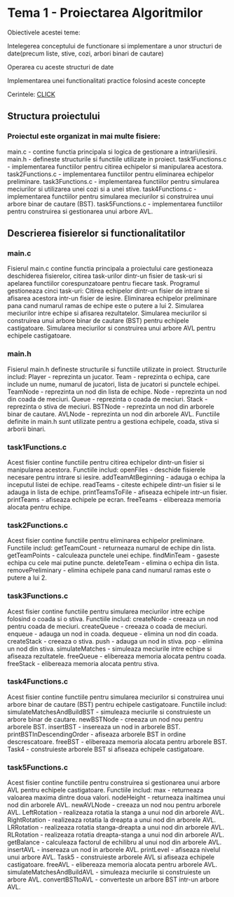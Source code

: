 # Tema 1 - Proiectarea Algoritmilor
Obiectivele acestei teme:

Intelegerea conceptului de functionare si implementare a unor structuri de date(precum liste, stive, cozi, arbori binari de cautare)

Operarea cu aceste structuri de date

Implementarea unei functionalitati practice folosind aceste concepte

Cerintele:
[CLICK](https://ocw.cs.pub.ro/courses/sda-ab/tema1)

## Structura proiectului
### Proiectul este organizat in mai multe fisiere:

main.c - contine functia principala si logica de gestionare a intrarii/iesirii.
main.h - defineste structurile si functiile utilizate in proiect.
task1Functions.c - implementarea functiilor pentru citirea echipelor si manipularea acestora.
task2Functions.c - implementarea functiilor pentru eliminarea echipelor preliminare.
task3Functions.c - implementarea functiilor pentru simularea meciurilor si utilizarea unei cozi si a unei stive.
task4Functions.c - implementarea functiilor pentru simularea meciurilor si construirea unui arbore binar de cautare (BST).
task5Functions.c - implementarea functiilor pentru construirea si gestionarea unui arbore AVL.

## Descrierea fisierelor si functionalitatilor

### main.c
Fisierul main.c contine functia principala a proiectului care gestioneaza deschiderea fisierelor, citirea task-urilor dintr-un fisier de task-uri si apelarea functiilor corespunzatoare pentru fiecare task. Programul gestioneaza cinci task-uri:
Citirea echipelor dintr-un fisier de intrare si afisarea acestora intr-un fisier de iesire.
Eliminarea echipelor preliminare pana cand numarul ramas de echipe este o putere a lui 2.
Simularea meciurilor intre echipe si afisarea rezultatelor.
Simularea meciurilor si construirea unui arbore binar de cautare (BST) pentru echipele castigatoare.
Simularea meciurilor si construirea unui arbore AVL pentru echipele castigatoare.

### main.h
Fisierul main.h defineste structurile si functiile utilizate in proiect. Structurile includ:
Player - reprezinta un jucator.
Team - reprezinta o echipa, care include un nume, numarul de jucatori, lista de jucatori si punctele echipei.
TeamNode - reprezinta un nod din lista de echipe.
Node - reprezinta un nod din coada de meciuri.
Queue - reprezinta o coada de meciuri.
Stack - reprezinta o stiva de meciuri.
BSTNode - reprezinta un nod din arborele binar de cautare.
AVLNode - reprezinta un nod din arborele AVL.
Functiile definite in main.h sunt utilizate pentru a gestiona echipele, coada, stiva si arborii binari.

### task1Functions.c
Acest fisier contine functiile pentru citirea echipelor dintr-un fisier si manipularea acestora. Functiile includ:
openFiles - deschide fisierele necesare pentru intrare si iesire.
addTeamAtBeginning - adauga o echipa la inceputul listei de echipe.
readTeams - citeste echipele dintr-un fisier si le adauga in lista de echipe.
printTeamsToFile - afiseaza echipele intr-un fisier.
printTeams - afiseaza echipele pe ecran.
freeTeams - elibereaza memoria alocata pentru echipe.

### task2Functions.c
Acest fisier contine functiile pentru eliminarea echipelor preliminare. Functiile includ:
getTeamCount - returneaza numarul de echipe din lista.
getTeamPoints - calculeaza punctele unei echipe.
findMinTeam - gaseste echipa cu cele mai putine puncte.
deleteTeam - elimina o echipa din lista.
removePreliminary - elimina echipele pana cand numarul ramas este o putere a lui 2.

### task3Functions.c
Acest fisier contine functiile pentru simularea meciurilor intre echipe folosind o coada si o stiva. Functiile includ:
createNode - creeaza un nod pentru coada de meciuri.
createQueue - creeaza o coada de meciuri.
enqueue - adauga un nod in coada.
dequeue - elimina un nod din coada.
createStack - creeaza o stiva.
push - adauga un nod in stiva.
pop - elimina un nod din stiva.
simulateMatches - simuleaza meciurile intre echipe si afiseaza rezultatele.
freeQueue - elibereaza memoria alocata pentru coada.
freeStack - elibereaza memoria alocata pentru stiva.

### task4Functions.c
Acest fisier contine functiile pentru simularea meciurilor si construirea unui arbore binar de cautare (BST) pentru echipele castigatoare. Functiile includ:
simulateMatchesAndBuildBST - simuleaza meciurile si construieste un arbore binar de cautare.
newBSTNode - creeaza un nod nou pentru arborele BST.
insertBST - insereaza un nod in arborele BST.
printBSTInDescendingOrder - afiseaza arborele BST in ordine descrescatoare.
freeBST - elibereaza memoria alocata pentru arborele BST.
Task4 - construieste arborele BST si afiseaza echipele castigatoare.


### task5Functions.c
Acest fisier contine functiile pentru construirea si gestionarea unui arbore AVL pentru echipele castigatoare. Functiile includ:
max - returneaza valoarea maxima dintre doua valori.
nodeHeight - returneaza inaltimea unui nod din arborele AVL.
newAVLNode - creeaza un nod nou pentru arborele AVL.
LeftRotation - realizeaza rotatia la stanga a unui nod din arborele AVL.
RightRotation - realizeaza rotatia la dreapta a unui nod din arborele AVL.
LRRotation - realizeaza rotatia stanga-dreapta a unui nod din arborele AVL.
RLRotation - realizeaza rotatia dreapta-stanga a unui nod din arborele AVL.
getBalance - calculeaza factorul de echilibru al unui nod din arborele AVL.
insertAVL - insereaza un nod in arborele AVL.
printLevel - afiseaza nivelul unui arbore AVL.
Task5 - construieste arborele AVL si afiseaza echipele castigatoare.
freeAVL - elibereaza memoria alocata pentru arborele AVL.
simulateMatchesAndBuildAVL - simuleaza meciurile si construieste un arbore AVL.
convertBSTtoAVL - converteste un arbore BST intr-un arbore AVL.
